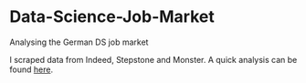 # Data-Science-Job-Market
Analysing the German DS job market

I scraped data from Indeed, Stepstone and Monster.
A quick analysis can be found [here](http://flovv.gitbhub.io).

